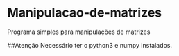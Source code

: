 # Manipulacao-de-matrizes
Programa simples para manipulações de matrizes

##Atenção
Necessário ter o python3 e numpy instalados.
